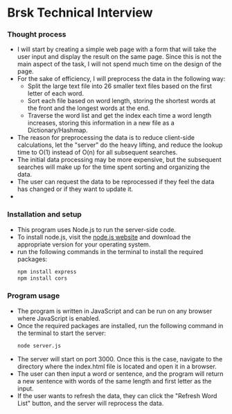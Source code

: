 # Brsk Technical Interview
 
### Thought process
- I will start by creating a simple web page with a form that will take the user input and display the result on the same page. Since this is not the main aspect of the task, I will not spend much time on the design of the page.
- For the sake of efficiency, I will preprocess the data in the following way:
    - Split the large text file into 26 smaller text files based on the first letter of each word.
    - Sort each file based on word length, storing the shortest words at the front and the longest words at the end.
    - Traverse the word list and get the index each time a word length increases, storing this information in a new file as a Dictionary/Hashmap.
- The reason for preprocessing the data is to reduce client-side calculations, let the "server" do the heavy lifting, and reduce the lookup time to O(1) instead of O(n) for all subsequent searches.
- The initial data processing may be more expensive, but the subsequent searches will make up for the time spent sorting and organizing the data.
- The user can request the data to be reprocessed if they feel the data has changed or if they want to update it.
- 
### Installation and setup
- This program uses Node.js to run the server-side code.
- To install node.js, visit the [node.js website](https://nodejs.org/en/download/prebuilt-installer) and download the appropriate version for your operating system.
- run the following commands in the terminal to install the required packages:
    ```bash
    npm install express
    npm install cors
    ```

### Program usage
- The program is written in JavaScript and can be run on any browser where JavaScript is enabled.
- Once the required packages are installed, run the following command in the terminal to start the server:
    ```bash
    node server.js
    ```
- The server will start on port 3000. Once this is the case, navigate to the directory where the index.html file is located and open it in a browser.
- The user can then input a word or sentence, and the program will return a new sentence with words of the same length and first letter as the input.
- If the user wants to refresh the data, they can click the "Refresh Word List" button, and the server will reprocess the data.